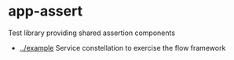 
<!-- title start -->

# app-assert

Test library providing shared assertion components

 * [../example](..) Service constellation to exercise the flow framework

<!-- title end -->
